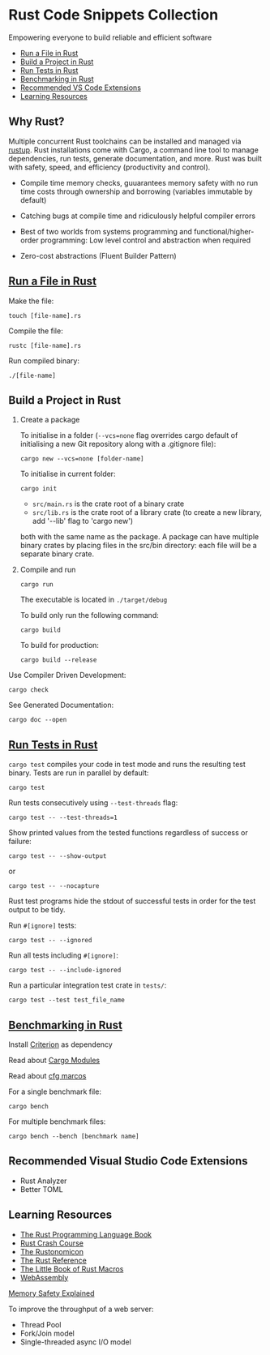 # Rust Code Snippets Collection

Empowering everyone to build reliable and efficient software

- [Run a File in Rust](#run-a-file-in-rust)
- [Build a Project in Rust](#build-a-project-in-rust)
- [Run Tests in Rust](#run-tests-in-rust)
- [Benchmarking in Rust](#benchmarking-in-rust)
- [Recommended VS Code Extensions](#recommended-visual-studio-code-extensions)
- [Learning Resources](#learning-resources)

## Why Rust?

Multiple concurrent Rust toolchains can be installed and managed via <a href="https://rustup.rs/">rustup</a>. Rust installations come with Cargo, a command line tool to manage dependencies, run tests, generate documentation, and more.
Rust was built with safety, speed, and efficiency (productivity and control).

- Compile time memory checks, guuarantees memory safety with no run time costs through ownership and borrowing (variables immutable by default)

- Catching bugs at compile time and ridiculously helpful compiler errors
- Best of two worlds from systems programming and functional/higher-order programming: Low level control and abstraction when required
- Zero-cost abstractions (Fluent Builder Pattern)

## [Run a File in Rust](01_getting_started)

Make the file:

```
touch [file-name].rs
```

Compile the file:

```
rustc [file-name].rs
```

Run compiled binary:

```
./[file-name]
```

## Build a Project in Rust

1.  Create a package

    To initialise in a folder (`--vcs=none` flag overrides cargo default of initialising a new Git repository along with a .gitignore file):

    ```
    cargo new --vcs=none [folder-name]
    ```

    To initialise in current folder:

    ```
    cargo init
    ```

    - `src/main.rs` is the crate root of a binary crate
    - `src/lib.rs` is the crate root of a library crate (to create a new library, add '--lib' flag to 'cargo new')

    both with the same name as the package. A package can have multiple binary crates by placing files in the src/bin directory: each file will be a separate binary crate.

2.  Compile and run

    ```
    cargo run
    ```

    The executable is located in `./target/debug`

    To build only run the following command:

    ```
    cargo build
    ```

    To build for production:

    ```
    cargo build --release
    ```

Use Compiler Driven Development:

```
cargo check
```

See Generated Documentation:

```
cargo doc --open
```

## [Run Tests in Rust](11_automated_tests)

`cargo test` compiles your code in test mode and runs the resulting test binary. Tests are run in parallel by default:

```
cargo test
```

Run tests consecutively using `--test-threads` flag:

```
cargo test -- --test-threads=1
```

Show printed values from the tested functions regardless of success or failure:

```
cargo test -- --show-output
```

or

```
cargo test -- --nocapture
```

Rust test programs hide the stdout of successful tests in order for the test output to be tidy.

Run `#[ignore]` tests:

```
cargo test -- --ignored
```

Run all tests including `#[ignore]`:

```
cargo test -- --include-ignored
```

Run a particular integration test crate in `tests/`:

```
cargo test --test test_file_name
```

## [Benchmarking in Rust](benchmarking)

Install [Criterion](https://github.com/bheisler/criterion.rs) as dependency

Read about [Cargo Modules](https://betterprogramming.pub/explaining-rusts-modules-420d38eed6c5)

Read about [cfg marcos](https://doc.rust-lang.org/rust-by-example/attribute/cfg.html)

For a single benchmark file:

```
cargo bench
```

For multiple benchmark files:

```
cargo bench --bench [benchmark name]
```

## Recommended Visual Studio Code Extensions

- Rust Analyzer
- Better TOML

## Learning Resources

- <a href="https://doc.rust-lang.org/book/title-page.html"> The Rust Programming Language Book</a>
- <a href="https://www.youtube.com/watch?v=zF34dRivLOw"> Rust Crash Course</a>
- <a href="https://doc.rust-lang.org/nomicon/intro.html"> The Rustonomicon </a>
- <a href="https://doc.rust-lang.org/reference/introduction.html"> The Rust Reference </a>
- <a href="https://veykril.github.io/tlborm/"> The Little Book of Rust Macros</a>
- <a href="https://developer.mozilla.org/en-US/docs/WebAssembly/Rust_to_wasm">WebAssembly</a>

[Memory Safety Explained](memory/README.md)

To improve the throughput of a web server:

- Thread Pool
- Fork/Join model
- Single-threaded async I/O model
